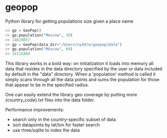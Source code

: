 # geopop
Python library for getting populations size given a place name

```python
>> gp = GeoPop()
>> gp.population("Moscow", 30)
>> 14029857
>> gp = GeoPop(data_dir="/Users/nyddle/geopop/data")
>> gp.population("Moscow", 60)
>> 16115484
```

This library works in a bold way: on initialization it loads into memory all data that resides in the data directory specified by the user or data included by default in the "data" directory. When a 'population' method is called it simply scans through all the data points and sums the population for those that appear to be in the specified radius.

One can easily extend the library geo coverage by putting more {country_code}.txt files into the data folder.

Performance improvements:
  * search only in the country-specific subset of data
  * sort datapoints by lat/lon for faster search
  * use rtree/sqlite to index the data

